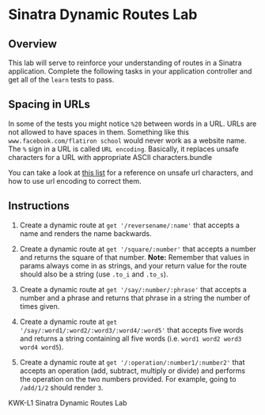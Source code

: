 # Sinatra Dynamic Routes Lab

## Overview

This lab will serve to reinforce your understanding of routes in a Sinatra
application. Complete the following tasks in your application controller and get
all of the `learn` tests to pass.

## Spacing in URLs

In some of the tests you might notice `%20` between words in a URL. URLs are not
allowed to have spaces in them. Something like this `www.facebook.com/flatiron
school` would never work as a website name. The `%` sign in a URL is called `URL
encoding`. Basically, it replaces unsafe characters for a URL with appropriate
ASCII characters.bundle

You can take a look at [this
list](http://www.degraeve.com/reference/urlencoding.php) for a reference on
unsafe url characters, and how to use url encoding to correct them.

## Instructions

1. Create a dynamic route at `get '/reversename/:name'` that accepts a name and
renders the name backwards.

2. Create a dynamic route at `get '/square/:number'` that accepts a number and
returns the square of that number. **Note:** Remember that values in params
always come in as strings, and your return value for the route should also be a
string (use `.to_i` and `.to_s`).

3. Create a dynamic route at `get '/say/:number/:phrase'` that accepts a number
and a phrase and returns that phrase in a string the number of times given.

4. Create a dynamic route at `get '/say/:word1/:word2/:word3/:word4/:word5'`
that accepts five words and returns a string containing all five words  (i.e.
`word1 word2 word3 word4 word5`).

5. Create a dynamic route at `get '/:operation/:number1/:number2'` that accepts
an operation (add, subtract, multiply or divide) and performs the operation on
the two numbers provided. For example, going to `/add/1/2` should render `3`.

<p data-visibility='hidden'>KWK-L1 Sinatra Dynamic Routes Lab</p>
